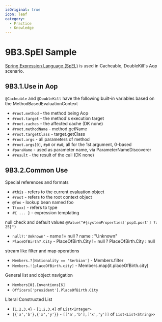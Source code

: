 ```yaml
---
isOriginal: true
icon: leaf
category:
  - Practice
  - Knowledge
---
```


# 9B3.SpEl Sample

[Spring Expression Language (SpEL)](https://docs.spring.io/spring-framework/docs/current/reference/html/core.html#expressions)
is used in Cacheable, DoubleKill's Aop scenario.

## 9B3.1.Use in Aop

`@Cacheable` and `@DoubleKill` have the following built-in variables based on the MethodBasedEvaluationContext

* `#root.method` - the method being Aop
* `#root.target` - the method's execution target
* `#root.caches` - the affected cache (DK none)
* `#root.methodName` - method.getName
* `#root.targetClass` - target.getClass
* `#root.args` - all parameters of method
* `#root.args[0]`, `#p0` or `#a0`, all for the 1st argument, 0-based
* `#paraName` - used as parameter name, via ParameterNameDiscoverer
* `#result` - the result of the call (DK none)

## 9B3.2.Common Use

Special references and formats

* `#this` - refers to the current evaluation object
* `#root` - refers to the root context object
* `@foo` - lookup bean named foo
* `T(xxx)` - refers to type
* `#{ ... }` - expression templating

null check and default values `@Value("#{systemProperties['pop3.port'] ?: 25}")`

* `null?:'Unknown'` - name != null ? name : "Unknown"
* `PlaceOfBirth?.City` - PlaceOfBirth.City != null ? PlaceOfBirth.City : null

stream like filter and map operations

* `Members.?[Nationality == 'Serbian']` - Members.filter
* `Members.![placeOfBirth.city]` - Members.map(it.placeOfBirth.city)

General list and object navigation

* `Members[0].Inventions[6]`
* `Officers['president'].PlaceOfBirth.City`

Literal Constructed List

* `{1,2,3,4}` - `[1,2,3,4]` of `List<Integer>`
* `{{'a','b'},{'x','y'}}` - `[['a','b'],['x','y']]` of `List<List<String>>`
